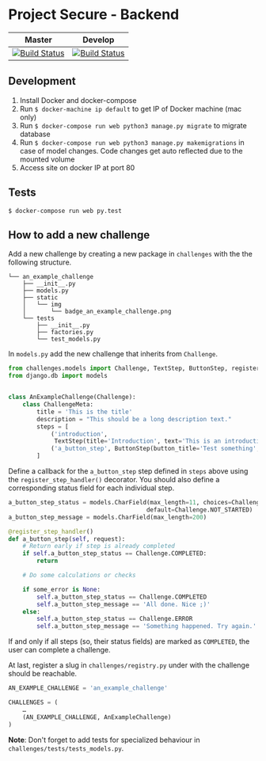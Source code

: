# Project Secure - Backend
|  Master | Develop   |
|---------|-----------|
|  [![Build Status](https://travis-ci.org/projectsecure/projectsecure-api.svg?branch=master)](https://travis-ci.org/projectsecure/projectsecure-api) | [![Build Status](https://travis-ci.org/projectsecure/projectsecure-api.svg?branch=develop)](https://travis-ci.org/projectsecure/projectsecure-api) |

## Development
1. Install Docker and docker-compose
2. Run `$ docker-machine ip default` to get IP of Docker machine (mac only)
3. Run `$ docker-compose run web python3 manage.py migrate` to migrate database
4. Run `$ docker-compose run web python3 manage.py makemigrations` in case of model changes. Code changes get auto reflected due to the mounted volume
5. Access site on docker IP at port 80

## Tests
```
$ docker-compose run web py.test
```

## How to add a new challenge
Add a new challenge by creating a new package in `challenges` with the the following structure.
```
└── an_example_challenge
    ├── __init__.py
    ├── models.py
    ├── static
    │   └── img
    │       └── badge_an_example_challenge.png
    └── tests
        ├── __init__.py
        ├── factories.py
        └── test_models.py
```

In `models.py` add the new challenge that inherits from `Challenge`.

```python
from challenges.models import Challenge, TextStep, ButtonStep, register_step_handler
from django.db import models


class AnExampleChallenge(Challenge):
    class ChallengeMeta:
        title = 'This is the title'
        description = "This should be a long description text."
        steps = [
            ('introduction',
             TextStep(title='Introduction', text='This is an introduction text.')),
            ('a_button_step', ButtonStep(button_title='Test something', title=''))
        ]
```

Define a callback for the `a_button_step` step defined in `steps` above using the `register_step_handler()` decorator. You should also define a corresponding status field for each individual step.

```python
a_button_step_status = models.CharField(max_length=11, choices=Challenge.STATUS_CHOICES,
                                       default=Challenge.NOT_STARTED)
a_button_step_message = models.CharField(max_length=200)
```

```python
@register_step_handler()
def a_button_step(self, request):
    # Return early if step is already completed
    if self.a_button_step_status == Challenge.COMPLETED:
        return

    # Do some calculations or checks

    if some_error is None: 
        self.a_button_step_status == Challenge.COMPLETED
        self.a_button_step_message == 'All done. Nice ;)'
    else:
        self.a_button_step_status == Challenge.ERROR
        self.a_button_step_message == 'Something happened. Try again.'        
```

If and only if all steps (so, their status fields) are marked as `COMPLETED`, the user can complete a challenge.

At last, register a slug in `challenges/registry.py` under with the challenge should be reachable.

```python
AN_EXAMPLE_CHALLENGE = 'an_example_challenge'

CHALLENGES = (
    …
    (AN_EXAMPLE_CHALLENGE, AnExampleChallenge)
)
```

**Note**: Don't forget to add tests for specialized behaviour in `challenges/tests/tests_models.py`.

